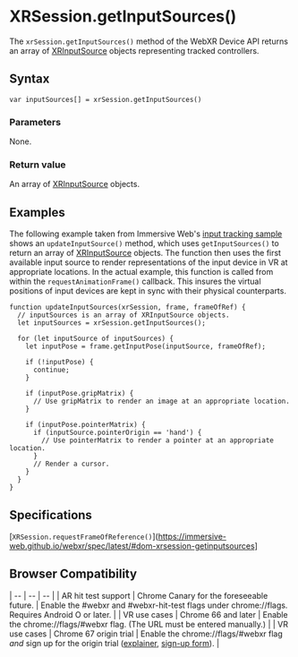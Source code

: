 # XRSession.getInputSources()

The `xrSession.getInputSources()` method of the WebXR Device API returns an array of <a href="xrinputsource">XRInputSource</a> objects representing tracked controllers.

## Syntax

```
var inputSources[] = xrSession.getInputSources()
```

### Parameters

None.

### Return value

An array of <a href="xrinputsource">XRInputSource</a> objects.

## Examples

The following example taken from Immersive Web's [input tracking sample](https://github.com/immersive-web/webxr-samples/blob/master/input-tracking.html) shows an `updateInputSource()` method, which uses `getInputSources()` to return an array of <a href="xrinputsource">XRInputSource</a> objects. The function then uses the first available input source to render representations of the input device in VR at appropriate locations. In the actual example, this function is called from within the `requestAnimationFrame()` callback. This insures the virtual positions of input devices are kept in sync with their physical counterparts.

```
function updateInputSources(xrSession, frame, frameOfRef) {
  // inputSources is an array of XRInputSource objects.
  let inputSources = xrSession.getInputSources();

  for (let inputSource of inputSources) {
    let inputPose = frame.getInputPose(inputSource, frameOfRef);

    if (!inputPose) {
      continue;
    }

    if (inputPose.gripMatrix) {
      // Use gripMatrix to render an image at an appropriate location.
    }

    if (inputPose.pointerMatrix) {
      if (inputSource.pointerOrigin == 'hand') {
        // Use pointerMatrix to render a pointer at an appropriate location.
      }
      // Render a cursor.
    }
  }
}
```

## Specifications

[`XRSession.requestFrameOfReference()`](https://immersive-web.github.io/webxr/spec/latest/#dom-xrsession-getinputsources]

## Browser Compatibility

| -- | -- | -- |
| AR hit test support | Chrome Canary for the foreseeable future. | Enable the #webxr and #webxr-hit-test flags under chrome://flags. Requires Android O or later. |
| VR use cases | Chrome 66 and later | Enable the chrome://flags/#webxr flag. (The URL must be entered manually.) |
| VR use cases | Chrome 67 origin trial | Enable the chrome://flags/#webxr flag *and* sign up for the origin trial ([explainer](https://github.com/GoogleChrome/OriginTrials/blob/gh-pages/developer-guide.md), [sign-up form](http://bit.ly/OriginTrialSignup)). |
